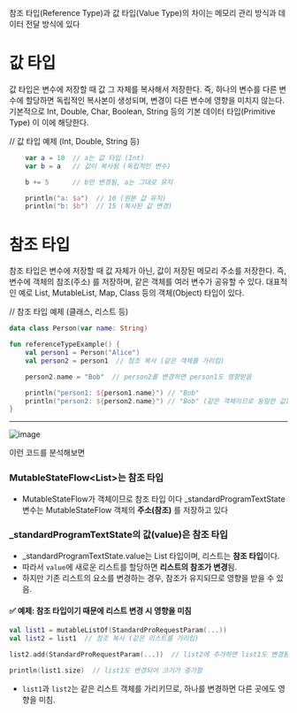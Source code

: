참조 타입(Reference Type)과 값 타입(Value Type)의 차이는 메모리 관리 방식과 데이터 전달 방식에 있다 

# 값 타입 

값 타입은 변수에 저장할 때 값 그 자체를 복사해서 저장한다.
즉, 하나의 변수를 다른 변수에 할당하면 독립적인 복사본이 생성되며, 변경이 다른 변수에 영향을 미치지 않는다.
기본적으로 Int, Double, Char, Boolean, String 등의 기본 데이터 타입(Primitive Type) 이 이에 해당한다.

// 값 타입 예제 (Int, Double, String 등)
```kotlin
    var a = 10  // a는 값 타입 (Int)
    var b = a   // 값이 복사됨 (독립적인 변수)

    b += 5      // b만 변경됨, a는 그대로 유지

    println("a: $a")  // 10 (원본 값 유지)
    println("b: $b")  // 15 (복사된 값 변경)
```

 # 참조 타입

참조 타입은 변수에 저장할 때 값 자체가 아닌, 값이 저장된 메모리 주소를 저장한다.
즉, 변수에 객체의 참조(주소) 를 저장하며, 같은 객체를 여러 변수가 공유할 수 있다.
대표적인 예로 List, MutableList, Map, Class 등의 객체(Object) 타입이 있다.

// 참조 타입 예제 (클래스, 리스트 등)
```kotlin
data class Person(var name: String)

fun referenceTypeExample() {
    val person1 = Person("Alice")
    val person2 = person1  // 참조 복사 (같은 객체를 가리킴)

    person2.name = "Bob"  // person2를 변경하면 person1도 영향받음

    println("person1: ${person1.name}") // "Bob"
    println("person2: ${person2.name}") // "Bob" (같은 객체이므로 동일한 값)
}
```

---

![image](https://github.com/user-attachments/assets/c3283a9d-17ae-42a7-b342-d1f78ac3af94)

이런 코드를 분석해보면 

###  MutableStateFlow<List<StandardProRequestParam>>는 참조 타입
- MutableStateFlow가 객체이므로 참조 타입 이다
 _standardProgramTextState 변수는 MutableStateFlow 객체의 **주소(참조)** 를 저장하고 있다

### _standardProgramTextState의 값(value)은 참조 타입
- _standardProgramTextState.value는 List<StandardProRequestParam> 타입이며, 리스트는 **참조 타입**이다.
- 따라서 `value`에 새로운 리스트를 할당하면 **리스트의 참조가 변경**됨.
- 하지만 기존 리스트의 요소를 변경하는 경우, 참조가 유지되므로 영향을 받을 수 있음.

#### ✅ **예제: 참조 타입이기 때문에 리스트 변경 시 영향을 미침**
```kotlin
val list1 = mutableListOf(StandardProRequestParam(...))
val list2 = list1  // 참조 복사 (같은 리스트를 가리킴)

list2.add(StandardProRequestParam(...))  // list2에 추가하면 list1도 변경됨

println(list1.size)  // list1도 변경되어 크기가 증가함
```
- `list1`과 `list2`는 같은 리스트 객체를 가리키므로, 하나를 변경하면 다른 곳에도 영향을 미침.
